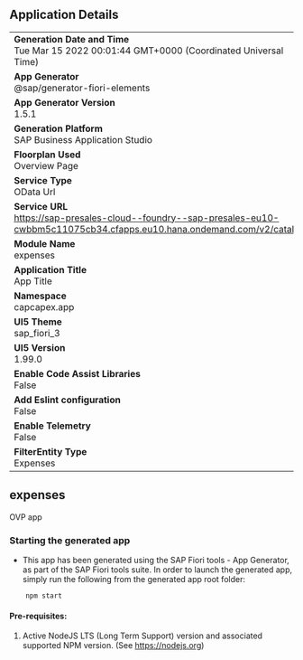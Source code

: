## Application Details
|               |
| ------------- |
|**Generation Date and Time**<br>Tue Mar 15 2022 00:01:44 GMT+0000 (Coordinated Universal Time)|
|**App Generator**<br>@sap/generator-fiori-elements|
|**App Generator Version**<br>1.5.1|
|**Generation Platform**<br>SAP Business Application Studio|
|**Floorplan Used**<br>Overview Page|
|**Service Type**<br>OData Url|
|**Service URL**<br>https://sap-presales-cloud--foundry--sap-presales-eu10-cwbbm5c11075cb34.cfapps.eu10.hana.ondemand.com/v2/catalog/
|**Module Name**<br>expenses|
|**Application Title**<br>App Title|
|**Namespace**<br>capcapex.app|
|**UI5 Theme**<br>sap_fiori_3|
|**UI5 Version**<br>1.99.0|
|**Enable Code Assist Libraries**<br>False|
|**Add Eslint configuration**<br>False|
|**Enable Telemetry**<br>False|
|**FilterEntity Type**<br>Expenses|

## expenses

OVP app

### Starting the generated app

-   This app has been generated using the SAP Fiori tools - App Generator, as part of the SAP Fiori tools suite.  In order to launch the generated app, simply run the following from the generated app root folder:

```
    npm start
```

#### Pre-requisites:

1. Active NodeJS LTS (Long Term Support) version and associated supported NPM version.  (See https://nodejs.org)


